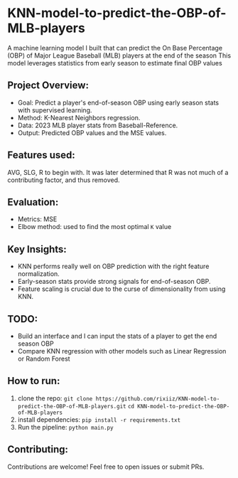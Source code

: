 # KNN-model-to-predict-the-OBP-of-MLB-players
A machine learning model I built that can predict the On Base Percentage (OBP) of Major League Baseball (MLB) players at the end of the season
This model leverages statistics from early season to estimate final OBP values

## Project Overview: 
- Goal: Predict a player's end-of-season OBP using early season stats with supervised learning.
- Method: K-Nearest Neighbors regression.
- Data: 2023 MLB player stats from Baseball-Reference.
- Output: Predicted OBP values and the MSE values.

## Features used:
AVG, SLG, R to begin with. It was later determined that R was not much of a contributing factor, and thus removed.

## Evaluation:
- Metrics: MSE
- Elbow method: used to find the most optimal `K` value

## Key Insights:
- KNN performs really well on OBP prediction with the right feature normalization.
- Early-season stats provide strong signals for end-of-season OBP.
- Feature scaling is crucial due to the curse of dimensionality from using KNN.

## TODO:
- Build an interface and I can input the stats of a player to get the end season OBP
- Compare KNN regression with other models such as Linear Regression or Random Forest

## How to run:
1. clone the repo: `git clone https://github.com/rixiiz/KNN-model-to-predict-the-OBP-of-MLB-players.git`   `cd KNN-model-to-predict-the-OBP-of-MLB-players`
2. install dependencies: `pip install -r requirements.txt`
3. Run the pipeline: `python main.py`

## Contributing:
Contributions are welcome! Feel free to open issues or submit PRs.
